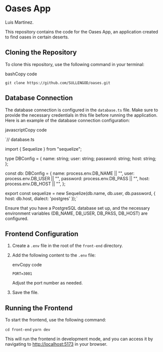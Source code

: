 
# Oases App
Luis Martinez.

This repository contains the code for the Oases App, an application created to find oases in certain deserts.

## Cloning the Repository

To clone this repository, use the following command in your terminal:

bashCopy code

`git clone https://github.com/SULLENGOD/oases.git` 

## Database Connection

The database connection is configured in the `database.ts` file. Make sure to provide the necessary credentials in this file before running the application. Here is an example of the database connection configuration:

javascriptCopy code

`// database.ts

import { Sequelize } from "sequelize";

type DBConfig = {
  name: string;
  user: string;
  password: string;
  host: string;
};

const db: DBConfig = {
  name: process.env.DB_NAME || "",
  user: process.env.DB_USER || "",
  password: process.env.DB_PASS || "",
  host: process.env.DB_HOST || "",
};

export const sequelize = new Sequelize(db.name, db.user, db.password, {
  host: db.host,
  dialect: 'postgres'
});` 

Ensure that you have a PostgreSQL database set up, and the necessary environment variables (DB_NAME, DB_USER, DB_PASS, DB_HOST) are configured.

## Frontend Configuration

1.  Create a `.env` file in the root of the `front-end` directory.
    
2.  Add the following content to the `.env` file:
    
    envCopy code
    
    `PORT=3001` 
    
    Adjust the port number as needed.
    
3.  Save the file.
    

## Running the Frontend

To start the frontend, use the following command:

`cd front-end`
`yarn dev` 

This will run the frontend in development mode, and you can access it by navigating to [http://localhost:5173](http://localhost:5173/) in your browser.
